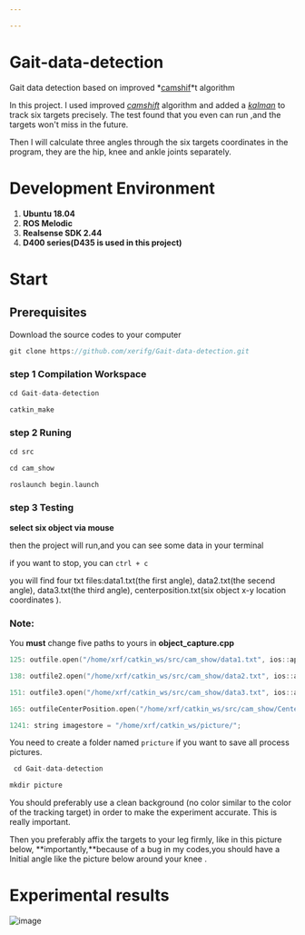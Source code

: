 ```yaml
---

---
```


# Gait-data-detection
Gait data detection based on improved *<u>camshif</u>*t algorithm

In this project. l used improved <u>*camshift*</u> algorithm and added a *<u>kalman</u>* to track six targets precisely. The test found that you even can run ,and the targets won't miss in the future.

Then l will calculate three angles through the six targets coordinates in the program, they are the hip, knee and ankle joints separately.

# Development Environment

1. **Ubuntu 18.04**
2. **ROS Melodic**
3. **Realsense SDK 2.44**
4. **D400 series(D435 is used in this project)**

# Start

## Prerequisites

Download the source codes to your computer

```c++
git clone https://github.com/xerifg/Gait-data-detection.git
```



### step 1 Compilation Workspace

```c++
cd Gait-data-detection

catkin_make
```

### step 2 Runing 

```c++
cd src

cd cam_show

roslaunch begin.launch
```

### step 3 Testing

**select six object via mouse**

then the project will run,and you can see some data in your terminal

if you want to stop, you can `ctrl + c`

you will find four txt files:data1.txt(the first angle), data2.txt(the secend angle), data3.txt(the third angle), centerposition.txt(six object x-y location coordinates ).

### Note:

You **must** change five paths to yours in **object_capture.cpp**

```c++
125: outfile.open("/home/xrf/catkin_ws/src/cam_show/data1.txt", ios::app);

138: outfile2.open("/home/xrf/catkin_ws/src/cam_show/data2.txt", ios::app);

151: outfile3.open("/home/xrf/catkin_ws/src/cam_show/data3.txt", ios::app);

165: outfileCenterPosition.open("/home/xrf/catkin_ws/src/cam_show/CenterPosition.txt", ios::app);

1241: string imagestore = "/home/xrf/catkin_ws/picture/";
```

You need to create a folder named `pricture` if you want to save all process pictures.

```c++
 cd Gait-data-detection

mkdir picture
```

You should preferably use a clean background (no color similar to the color of the tracking target) in order to make the experiment accurate. This is really important.

Then you preferably  affix the targets to your leg firmly, like in this picture below, **importantly,**because of a bug in my codes,you should have a Initial angle like the picture below around your knee .

# Experimental results

![image](https://github.com/xerifg/Gait-data-detection/tree/master/Results/result.jpg)